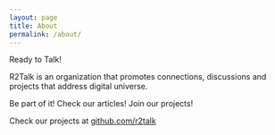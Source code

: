 ```yaml
---
layout: page
title: About
permalink: /about/
---
```


Ready to Talk!

R2Talk is an organization that promotes connections, discussions and projects that address digital universe.

Be part of it! Check our articles! Join our projects!

Check our projects at [github.com/r2talk](https://github.com/r2talk)


